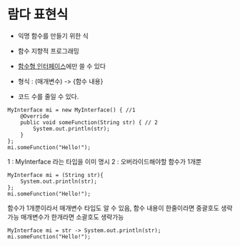﻿# 람다 표현식

- 익명 함수를 만들기 위한 식
- 함수 지향적 프로그래밍
- [함수형 인터페이스](./Functional%20Interface.md)에만 쓸 수 있다
- 형식 : (매개변수) -> {함수 내용}

- 코드 수를 줄일 수 있다.
```
MyInterface mi = new MyInterface() { //1
    @Override
    public void someFunction(String str) { // 2
        System.out.println(str);
    }
};
mi.someFunction("Hello!");
```
1 : MyInterface 라는 타입을 이미 명시
2 : 오버라이드해야할 함수가 1개뿐
```
MyInterface mi = (String str){
    System.out.println(str);
};
mi.someFunction("Hello!");
```
함수가 1개뿐이라서 매개변수 타입도 알 수 있음,
함수 내용이 한줄이라면 중괄호도 생략가능
매개변수가 한개라면 소괄호도 생략가능
```
MyInterface mi = str -> System.out.println(str);
mi.someFunction("Hello!");
```

